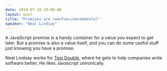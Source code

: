 ```yaml
---
date: 2018-07-18 19:00:00
layout: post
title: "Promises are <em>Fun</em>damental"
speaker: "Neal Lindsay"
---
```


A JavaScript promise is a handy container for a value you expect to get later. But a promise is also a value itself, and you can do some useful stuff just knowing you have a promise.

Neal Lindsay works for [Test Double](https://testdouble.com/), where he gets to help companies write software better. He likes Javascript unironically.
